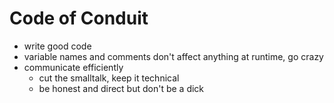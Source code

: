 # Code of Conduit
* write good code
* variable names and comments don't affect anything at runtime, go crazy
* communicate efficiently
  * cut the smalltalk, keep it technical
  * be honest and direct but don't be a dick
